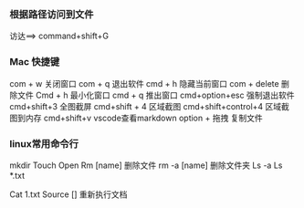 ### 根据路径访问到文件
访达==> command+shift+G




### Mac 快捷键
com + w 关闭窗口 
com + q  退出软件
cmd + h 隐藏当前窗口 
com + delete 删除文件 
Cmd + h 最小化窗口 
cmd + q  推出窗口
cmd+option+esc 强制退出软件 
cmd+shift+3 全图截屏
cmd+shift + 4 区域截图 
cmd+shift+control+4 区域截图到内存
cmd+shift+v  vscode查看markdown 
option + 拖拽 复制文件 



### linux常用命令行
mkdir 
Touch 
Open 
Rm [name] 删除文件
rm -a [name] 删除文件夹
Ls -a 
Ls *.txt 

Cat 1.txt 
Source []  重新执行文档 